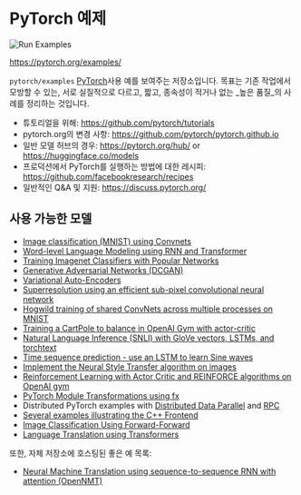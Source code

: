 # PyTorch 예제

![Run Examples](https://github.com/pytorch/examples/workflows/Run%20Examples/badge.svg)

https://pytorch.org/examples/

`pytorch/examples` [PyTorch](https://github.com/pytorch/pytorch)사용 예를 보여주는 저장소입니다. 목표는 기존 작업에서 모방할 수 있는, 서로 실질적으로 다르고, 짧고, 종속성이 적거나 없는 _높은 품질_의 사례를 정리하는 것입니다.
- 튜토리얼을 위해: https://github.com/pytorch/tutorials
- pytorch.org의 변경 사항: https://github.com/pytorch/pytorch.github.io
- 일반 모델 허브의 경우: https://pytorch.org/hub/ or https://huggingface.co/models
- 프로덕션에서 PyTorch를 실행하는 방법에 대한 레시피: https://github.com/facebookresearch/recipes
- 일반적인 Q&A 및 지원: https://discuss.pytorch.org/

## 사용 가능한 모델

- [Image classification (MNIST) using Convnets](./mnist/README.md)
- [Word-level Language Modeling using RNN and Transformer](./word_language_model/README.md)
- [Training Imagenet Classifiers with Popular Networks](./imagenet/README.md)
- [Generative Adversarial Networks (DCGAN)](./dcgan/README.md)
- [Variational Auto-Encoders](./vae/README.md)
- [Superresolution using an efficient sub-pixel convolutional neural network](./super_resolution/README.md)
- [Hogwild training of shared ConvNets across multiple processes on MNIST](mnist_hogwild)
- [Training a CartPole to balance in OpenAI Gym with actor-critic](./reinforcement_learning/README.md)
- [Natural Language Inference (SNLI) with GloVe vectors, LSTMs, and torchtext](snli)
- [Time sequence prediction - use an LSTM to learn Sine waves](./time_sequence_prediction/README.md)
- [Implement the Neural Style Transfer algorithm on images](./fast_neural_style/README.md)
- [Reinforcement Learning with Actor Critic and REINFORCE algorithms on OpenAI gym](./reinforcement_learning/README.md)
- [PyTorch Module Transformations using fx](./fx/README.md)
- Distributed PyTorch examples with [Distributed Data Parallel](./distributed/ddp/README.md) and [RPC](./distributed/rpc)
- [Several examples illustrating the C++ Frontend](cpp)
- [Image Classification Using Forward-Forward](./mnist_forward_forward/README.md)
- [Language Translation using Transformers](./language_translation/README.md)



또한, 자체 저장소에 호스팅된 좋은 예 목록:

- [Neural Machine Translation using sequence-to-sequence RNN with attention (OpenNMT)](https://github.com/OpenNMT/OpenNMT-py)

